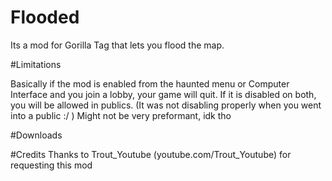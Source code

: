 # Flooded
Its a mod for Gorilla Tag that lets you flood the map. 

#Limitations

Basically if the mod is enabled from the haunted menu or Computer Interface and you join a lobby, your game will quit. If it is disabled on both, you will be allowed in publics. (It was not disabling properly when you went into a public :/ )
Might not be very preformant, idk tho

#Downloads



#Credits
Thanks to Trout_Youtube (youtube.com/Trout_Youtube) for requesting this mod
